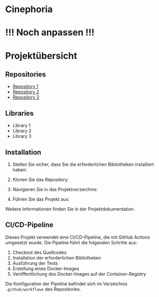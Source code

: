 # Cinephoria


# !!! Noch anpassen !!!


# Projektübersicht

## Repositories

- [Repository 1](https://github.com/user/repo1)
- [Repository 2](https://github.com/user/repo2)
- [Repository 3](https://github.com/user/repo3)

## Libraries

- Library 1
- Library 2
- Library 3

## Installation

1. Stellen Sie sicher, dass Sie die erforderlichen Bibliotheken installiert haben:

2. Klonen Sie das Repository:

3. Navigieren Sie in das Projektverzeichnis:

4. Führen Sie das Projekt aus:

Weitere Informationen finden Sie in der Projektdokumentation.

## CI/CD-Pipeline

Dieses Projekt verwendet eine CI/CD-Pipeline, die mit GitHub Actions umgesetzt wurde. Die Pipeline führt die folgenden Schritte aus:

1. Checkout des Quellcodes
2. Installation der erforderlichen Bibliotheken
3. Ausführung der Tests
4. Erstellung eines Docker-Images
5. Veröffentlichung des Docker-Images auf der Container-Registry

Die Konfiguration der Pipeline befindet sich im Verzeichnis `.github/workflows` des Repositories.